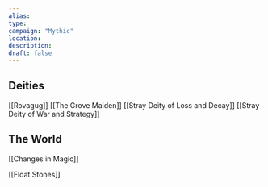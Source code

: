 ```yaml
---
alias: 
type:
campaign: "Mythic"
location: 
description: 
draft: false
---
```

## Deities
[[Rovagug]]
[[The Grove Maiden]]
[[Stray Deity of Loss and Decay]]
[[Stray Deity of War and Strategy]]

## The World
[[Changes in Magic]]

[[Float Stones]]